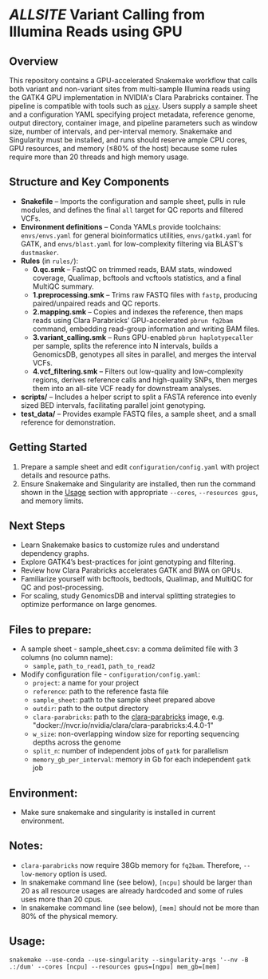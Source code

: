 # *ALLSITE* Variant Calling from Illumina Reads using GPU

## Overview
This repository contains a GPU-accelerated Snakemake workflow that calls both variant and non-variant sites from multi-sample Illumina reads using the GATK4 GPU implementation in NVIDIA's Clara Parabricks container. The pipeline is compatible with tools such as [`pixy`](https://pixy.readthedocs.io/en/latest/). Users supply a sample sheet and a configuration YAML specifying project metadata, reference genome, output directory, container image, and pipeline parameters such as window size, number of intervals, and per-interval memory. Snakemake and Singularity must be installed, and runs should reserve ample CPU cores, GPU resources, and memory (≤80% of the host) because some rules require more than 20 threads and high memory usage.

## Structure and Key Components
- **Snakefile** – Imports the configuration and sample sheet, pulls in rule modules, and defines the final `all` target for QC reports and filtered VCFs.
- **Environment definitions** – Conda YAMLs provide toolchains: `envs/envs.yaml` for general bioinformatics utilities, `envs/gatk4.yaml` for GATK, and `envs/blast.yaml` for low-complexity filtering via BLAST’s `dustmasker`.
- **Rules** (in `rules/`):
  - **0.qc.smk** – FastQC on trimmed reads, BAM stats, windowed coverage, Qualimap, bcftools and vcftools statistics, and a final MultiQC summary.
  - **1.preprocessing.smk** – Trims raw FASTQ files with `fastp`, producing paired/unpaired reads and QC reports.
  - **2.mapping.smk** – Copies and indexes the reference, then maps reads using Clara Parabricks’ GPU-accelerated `pbrun fq2bam` command, embedding read-group information and writing BAM files.
  - **3.variant_calling.smk** – Runs GPU-enabled `pbrun haplotypecaller` per sample, splits the reference into N intervals, builds a GenomicsDB, genotypes all sites in parallel, and merges the interval VCFs.
  - **4.vcf_filtering.smk** – Filters out low-quality and low-complexity regions, derives reference calls and high-quality SNPs, then merges them into an all-site VCF ready for downstream analyses.
- **scripts/** – Includes a helper script to split a FASTA reference into evenly sized BED intervals, facilitating parallel joint genotyping.
- **test_data/** – Provides example FASTQ files, a sample sheet, and a small reference for demonstration.

## Getting Started
1. Prepare a sample sheet and edit `configuration/config.yaml` with project details and resource paths.
2. Ensure Snakemake and Singularity are installed, then run the command shown in the [Usage](#usage) section with appropriate `--cores`, `--resources gpus`, and memory limits.

## Next Steps
- Learn Snakemake basics to customize rules and understand dependency graphs.
- Explore GATK4’s best-practices for joint genotyping and filtering.
- Review how Clara Parabricks accelerates GATK and BWA on GPUs.
- Familiarize yourself with bcftools, bedtools, Qualimap, and MultiQC for QC and post-processing.
- For scaling, study GenomicsDB and interval splitting strategies to optimize performance on large genomes.

## Files to prepare:
 - A sample sheet - sample_sheet.csv: a comma delimited file with 3 columns (no column name):
   - `sample`, `path_to_read1`, `path_to_read2`
 - Modify configuration file - `configuration/config.yaml`:
   - `project`: a name for your project
   - `reference`:  path to the reference fasta file
   - `sample_sheet`: path to the sample sheet prepared above
   - `outdir`: path to the output directory
   - `clara-parabricks`: path to the [clara-parabricks](https://docs.nvidia.com/clara/parabricks/latest/index.html) image, e.g. "docker://nvcr.io/nvidia/clara/clara-parabricks:4.4.0-1"
   - `w_size`: non-overlapping window size for reporting sequencing depths across the genome
   - `split_n`: number of independent jobs of `gatk` for parallelism
   - `memory_gb_per_interval`: memory in Gb for each independent `gatk` job

## Environment:
 - Make sure snakemake and singularity is installed in current environment.

## Notes:
 - `clara-parabricks` now require 38Gb memory for `fq2bam`. Therefore, `--low-memory` option is used.
 - In snakemake command line (see below), `[ncpu]` should be larger than 20 as all resource usages are already hardcoded and some of rules uses more than 20 cpus.
 - In snakemake command line (see below), `[mem]` should not be more than 80% of the physical memory.
   
## Usage:
`snakemake --use-conda --use-singularity --singularity-args '--nv -B .:/dum' --cores [ncpu] --resources gpus=[ngpu] mem_gb=[mem]`
